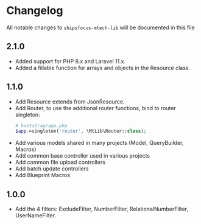# Changelog

All notable changes to `shipsfocus-mtech-lib` will be documented in this file


## 2.1.0
- Added support for PHP 8.x and Laravel 11.x.
- Added a fillable function for arrays and objects in the Resource class.

## 1.1.0

- Add Resource extends from JsonResource.
- Add Router, to use the additional router functions, bind to router singleton:
    ```php
    # bootstrap/app.php
    $app->singleton('router', \MtLib\Router::class);
    ```
- Add various models shared in many projects (Model, QueryBuilder, Macros)
- Add common base controller used in various projects
- Add common file upload controllers
- Add batch update controllers
- Add Blueprint Macros

## 1.0.0

- Add the 4 filters: ExcludeFilter, NumberFilter, RelationalNumberFilter, UserNameFilter.